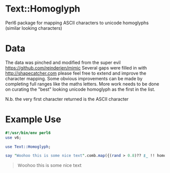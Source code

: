Text::Homoglyph
=============

Perl6 package for mapping ASCII characters to unicode homoglyphs (similar looking characters)

Data
====

The data was pinched and modified from the super evil https://github.com/reinderien/mimic
Several gaps were filled in with http://shapecatcher.com please feel free to extend and improve the character mapping. Some obvious improvements can be made by completing full ranges like the maths letters. More work needs to be done on curating the "best" looking unicode homoglyph as the first in the list.

N.b. the very first character returned is the ASCII character

Example Use
===========

```perl
#!/usr/bin/env perl6
use v6;

use Text::Homoglyph;

say "Woohoo this is some nice text".comb.map({(rand > 0.8)?? $_ !! homoglyphs($_)[1] }).join;
```

> Ꮃοοһοo 𝗍һiѕ іs ѕοⅿе niϲе 𝗍eх𝗍
